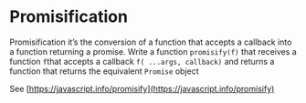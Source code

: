 # Promisification 

Promisification it’s the conversion of a function that accepts a callback into a function returning a promise.
Write a function `promisify(f)` that receives a function `f`that accepts a callback `f( ...args, callback)` and 
returns a function that returns the equivalent `Promise` object

See [https://javascript.info/promisify](https://javascript.info/promisify)
